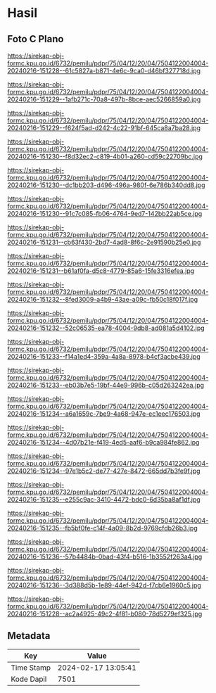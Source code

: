 # Hasil

## Foto C Plano

https://sirekap-obj-formc.kpu.go.id/6732/pemilu/pdpr/75/04/12/20/04/7504122004004-20240216-151228--61c5827a-b871-4e6c-9ca0-d46bf327718d.jpg

https://sirekap-obj-formc.kpu.go.id/6732/pemilu/pdpr/75/04/12/20/04/7504122004004-20240216-151229--1afb271c-70a8-497b-8bce-aec5266859a0.jpg

https://sirekap-obj-formc.kpu.go.id/6732/pemilu/pdpr/75/04/12/20/04/7504122004004-20240216-151229--f624f5ad-d242-4c22-91bf-645ca8a7ba28.jpg

https://sirekap-obj-formc.kpu.go.id/6732/pemilu/pdpr/75/04/12/20/04/7504122004004-20240216-151230--f8d32ec2-c819-4b01-a260-cd59c22709bc.jpg

https://sirekap-obj-formc.kpu.go.id/6732/pemilu/pdpr/75/04/12/20/04/7504122004004-20240216-151230--dc1bb203-d496-496a-980f-6e786b340dd8.jpg

https://sirekap-obj-formc.kpu.go.id/6732/pemilu/pdpr/75/04/12/20/04/7504122004004-20240216-151230--91c7c085-fb06-4764-9ed7-142bb22ab5ce.jpg

https://sirekap-obj-formc.kpu.go.id/6732/pemilu/pdpr/75/04/12/20/04/7504122004004-20240216-151231--cb63f430-2bd7-4ad8-8f6c-2e91590b25e0.jpg

https://sirekap-obj-formc.kpu.go.id/6732/pemilu/pdpr/75/04/12/20/04/7504122004004-20240216-151231--b61af0fa-d5c8-4779-85a6-15fe3316efea.jpg

https://sirekap-obj-formc.kpu.go.id/6732/pemilu/pdpr/75/04/12/20/04/7504122004004-20240216-151232--8fed3009-a4b9-43ae-a09c-fb50c18f017f.jpg

https://sirekap-obj-formc.kpu.go.id/6732/pemilu/pdpr/75/04/12/20/04/7504122004004-20240216-151232--52c06535-ea78-4004-9db8-ad081a5d4102.jpg

https://sirekap-obj-formc.kpu.go.id/6732/pemilu/pdpr/75/04/12/20/04/7504122004004-20240216-151233--f14a1ed4-359a-4a8a-8978-b4cf3acbe439.jpg

https://sirekap-obj-formc.kpu.go.id/6732/pemilu/pdpr/75/04/12/20/04/7504122004004-20240216-151233--eb03b7e5-19bf-44e9-996b-c05d263242ea.jpg

https://sirekap-obj-formc.kpu.go.id/6732/pemilu/pdpr/75/04/12/20/04/7504122004004-20240216-151234--a6a1659c-7be9-4a68-947e-ec1eec176503.jpg

https://sirekap-obj-formc.kpu.go.id/6732/pemilu/pdpr/75/04/12/20/04/7504122004004-20240216-151234--4d07b21e-f419-4ed5-aaf6-b9ca984fe862.jpg

https://sirekap-obj-formc.kpu.go.id/6732/pemilu/pdpr/75/04/12/20/04/7504122004004-20240216-151234--97e1b5c2-de77-427e-8472-665dd7b3fe9f.jpg

https://sirekap-obj-formc.kpu.go.id/6732/pemilu/pdpr/75/04/12/20/04/7504122004004-20240216-151235--e255c9ac-3410-4472-bdc0-6d35ba8af1df.jpg

https://sirekap-obj-formc.kpu.go.id/6732/pemilu/pdpr/75/04/12/20/04/7504122004004-20240216-151235--fb5bf0fe-c14f-4a09-8b2d-9769cfdb26b3.jpg

https://sirekap-obj-formc.kpu.go.id/6732/pemilu/pdpr/75/04/12/20/04/7504122004004-20240216-151236--57b4484b-0bad-43f4-b516-1b3552f263a4.jpg

https://sirekap-obj-formc.kpu.go.id/6732/pemilu/pdpr/75/04/12/20/04/7504122004004-20240216-151236--3d388d5b-1e89-44ef-942d-f7cb6e1960c5.jpg

https://sirekap-obj-formc.kpu.go.id/6732/pemilu/pdpr/75/04/12/20/04/7504122004004-20240216-151228--ac2a4925-49c2-4f81-b080-78d5279ef325.jpg


## Metadata

| Key        | Value               |
| ---------- | ------------------- |
| Time Stamp | 2024-02-17 13:05:41 |
| Kode Dapil | 7501                |



